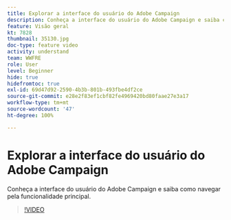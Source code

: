 ```yaml
---
title: Explorar a interface do usuário do Adobe Campaign
description: Conheça a interface do usuário do Adobe Campaign e saiba como navegar pela funcionalidade principal.
feature: Visão geral
kt: 7828
thumbnail: 35130.jpg
doc-type: feature video
activity: understand
team: WWFRE
role: User
level: Beginner
hide: true
hidefromtoc: true
exl-id: 69d47d92-2590-4b3b-801b-493fbe4df2ce
source-git-commit: e28e2f83ef1cbf82fe4969420bd80faae27e3a17
workflow-type: tm+mt
source-wordcount: '47'
ht-degree: 100%

---
```


# Explorar a interface do usuário do Adobe Campaign

Conheça a interface do usuário do Adobe Campaign e saiba como navegar pela funcionalidade principal.

>[!VIDEO](https://video.tv.adobe.com/v/35130?quality=12)

